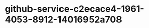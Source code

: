github-service-c2ecace4-1961-4053-8912-14016952a708
===================================================
